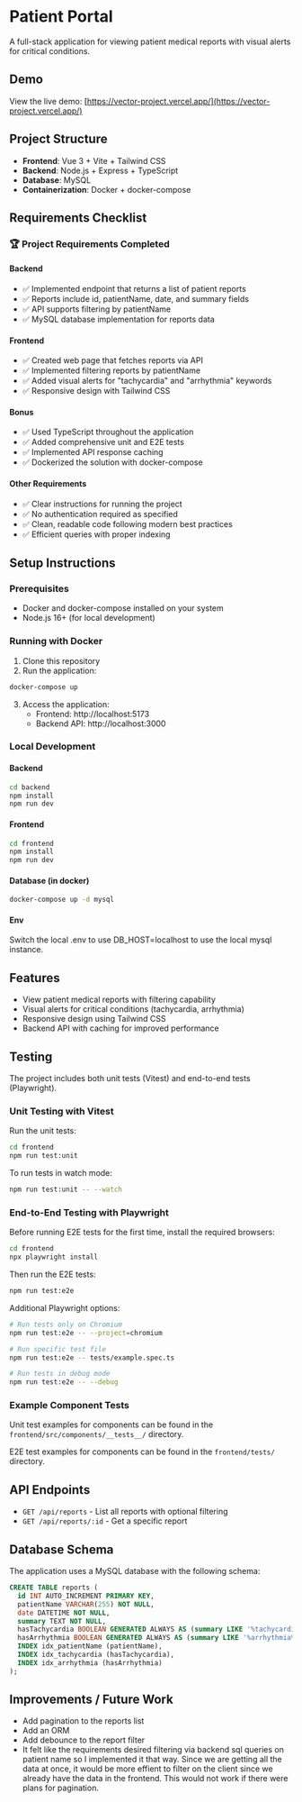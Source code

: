 # Patient Portal

A full-stack application for viewing patient medical reports with visual alerts for critical conditions.

## Demo

View the live demo: [https://vector-project.vercel.app/](https://vector-project.vercel.app/)

## Project Structure

- **Frontend**: Vue 3 + Vite + Tailwind CSS
- **Backend**: Node.js + Express + TypeScript
- **Database**: MySQL
- **Containerization**: Docker + docker-compose

## Requirements Checklist

### 🏆 Project Requirements Completed

#### Backend

- ✅ Implemented endpoint that returns a list of patient reports
- ✅ Reports include id, patientName, date, and summary fields
- ✅ API supports filtering by patientName
- ✅ MySQL database implementation for reports data

#### Frontend

- ✅ Created web page that fetches reports via API
- ✅ Implemented filtering reports by patientName
- ✅ Added visual alerts for "tachycardia" and "arrhythmia" keywords
- ✅ Responsive design with Tailwind CSS

#### Bonus

- ✅ Used TypeScript throughout the application
- ✅ Added comprehensive unit and E2E tests
- ✅ Implemented API response caching
- ✅ Dockerized the solution with docker-compose

#### Other Requirements

- ✅ Clear instructions for running the project
- ✅ No authentication required as specified
- ✅ Clean, readable code following modern best practices
- ✅ Efficient queries with proper indexing

## Setup Instructions

### Prerequisites

- Docker and docker-compose installed on your system
- Node.js 16+ (for local development)

### Running with Docker

1. Clone this repository
2. Run the application:

```bash
docker-compose up
```

3. Access the application:
   - Frontend: http://localhost:5173
   - Backend API: http://localhost:3000

### Local Development

#### Backend

```bash
cd backend
npm install
npm run dev
```

#### Frontend

```bash
cd frontend
npm install
npm run dev
```

#### Database (in docker)

```bash
docker-compose up -d mysql
```

#### Env

Switch the local .env to use DB_HOST=localhost to use the local mysql instance.

## Features

- View patient medical reports with filtering capability
- Visual alerts for critical conditions (tachycardia, arrhythmia)
- Responsive design using Tailwind CSS
- Backend API with caching for improved performance

## Testing

The project includes both unit tests (Vitest) and end-to-end tests (Playwright).

### Unit Testing with Vitest

Run the unit tests:

```bash
cd frontend
npm run test:unit
```

To run tests in watch mode:

```bash
npm run test:unit -- --watch
```

### End-to-End Testing with Playwright

Before running E2E tests for the first time, install the required browsers:

```bash
cd frontend
npx playwright install
```

Then run the E2E tests:

```bash
npm run test:e2e
```

Additional Playwright options:

```bash
# Run tests only on Chromium
npm run test:e2e -- --project=chromium

# Run specific test file
npm run test:e2e -- tests/example.spec.ts

# Run tests in debug mode
npm run test:e2e -- --debug
```

### Example Component Tests

Unit test examples for components can be found in the `frontend/src/components/__tests__/` directory.

E2E test examples for components can be found in the `frontend/tests/` directory.

## API Endpoints

- `GET /api/reports` - List all reports with optional filtering
- `GET /api/reports/:id` - Get a specific report

## Database Schema

The application uses a MySQL database with the following schema:

```sql
CREATE TABLE reports (
  id INT AUTO_INCREMENT PRIMARY KEY,
  patientName VARCHAR(255) NOT NULL,
  date DATETIME NOT NULL,
  summary TEXT NOT NULL,
  hasTachycardia BOOLEAN GENERATED ALWAYS AS (summary LIKE '%tachycardia%') STORED,
  hasArrhythmia BOOLEAN GENERATED ALWAYS AS (summary LIKE '%arrhythmia%') STORED,
  INDEX idx_patientName (patientName),
  INDEX idx_tachycardia (hasTachycardia),
  INDEX idx_arrhythmia (hasArrhythmia)
);
```

## Improvements / Future Work

- Add pagination to the reports list
- Add an ORM
- Add debounce to the report filter
- It felt like the requirements desired filtering via backend sql queries on patient name so I implemented it that way. Since we are getting all the data at once, it would be more effient to filter on the client since we already have the data in the frontend. This would not work if there were plans for pagination.
